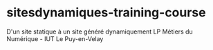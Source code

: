 # sitesdynamiques-training-course
D'un site statique à un site généré dynamiquement
LP Métiers du Numérique - IUT Le Puy-en-Velay
